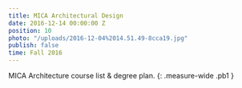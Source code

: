 ```yaml
---
title: MICA Architectural Design
date: 2016-12-14 00:00:00 Z
position: 10
photo: "/uploads/2016-12-04%2014.51.49-8cca19.jpg"
publish: false
time: Fall 2016
---
```


MICA Architecture course list & degree plan.
{: .measure-wide .pb1 }

